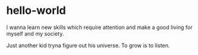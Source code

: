 # hello-world
I wanna learn new skills which require attention and make a good living for myself and my society.

Just another kid tryna figure out his universe.
To grow is to listen.
